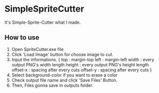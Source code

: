 # SimpleSpriteCutter
It's Simple-Sprite-Cutter what I made.

## How to use
1. Open SpriteCutter.exe file
2. Click 'Load Image' button for choose image to cut.
3. Input the informations.
   {
     top : margin-top
     left : margin-left
     width : every output PNG's width length
     height : every output PNG's height length
     offset-x : spacing after every cuts
     offset-y : spacing after every cuts
   }
4. Select background-color if you want to erase a color
5. Check output file name and click 'Save Files' Button.
6. Then, Files gonna save in outputs folder.
